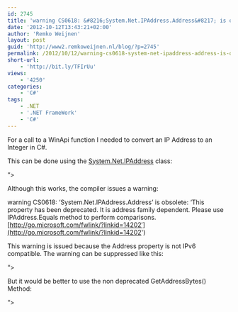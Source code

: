 ```yaml
---
id: 2745
title: 'warning CS0618: &#8216;System.Net.IPAddress.Address&#8217; is obsolete'
date: '2012-10-12T13:43:21+02:00'
author: 'Remko Weijnen'
layout: post
guid: 'http://www2.remkoweijnen.nl/blog/?p=2745'
permalink: /2012/10/12/warning-cs0618-system-net-ipaddress-address-is-obsolete/
short-url:
    - 'http://bit.ly/TFIrUu'
views:
    - '4250'
categories:
    - 'C#'
tags:
    - .NET
    - '.NET FrameWork'
    - 'C#'
---
```


For a call to a WinApi function I needed to convert an IP Address to an Integer in C#.

This can be done using the [System.Net.IPAddress](http://msdn.microsoft.com/en-us/library/system.net.ipaddress.aspx) class:

“&gt;

Although this works, the compiler issues a warning:

warning CS0618: ‘System.Net.IPAddress.Address’ is obsolete: ‘This property has been deprecated. It is address family dependent. Please use IPAddress.Equals method to perform comparisons. [http://go.microsoft.com/fwlink/?linkid=14202′](http://go.microsoft.com/fwlink/?linkid=14202')

This warning is issued because the Address property is not IPv6 compatible. The warning can be suppressed like this:

“&gt;

But it would be better to use the non deprecated GetAddressBytes() Method:

“&gt;